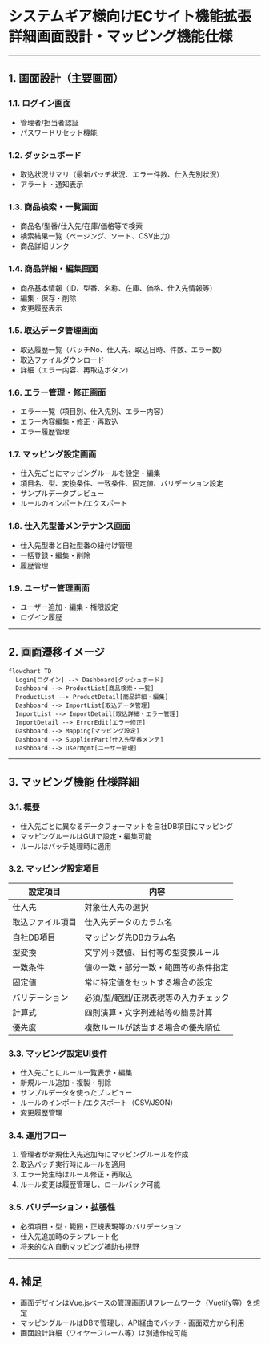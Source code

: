 # システムギア様向けECサイト機能拡張 詳細画面設計・マッピング機能仕様

---

## 1. 画面設計（主要画面）

### 1.1. ログイン画面
- 管理者/担当者認証
- パスワードリセット機能

### 1.2. ダッシュボード
- 取込状況サマリ（最新バッチ状況、エラー件数、仕入先別状況）
- アラート・通知表示

### 1.3. 商品検索・一覧画面
- 商品名/型番/仕入先/在庫/価格等で検索
- 検索結果一覧（ページング、ソート、CSV出力）
- 商品詳細リンク

### 1.4. 商品詳細・編集画面
- 商品基本情報（ID、型番、名称、在庫、価格、仕入先情報等）
- 編集・保存・削除
- 変更履歴表示

### 1.5. 取込データ管理画面
- 取込履歴一覧（バッチNo、仕入先、取込日時、件数、エラー数）
- 取込ファイルダウンロード
- 詳細（エラー内容、再取込ボタン）

### 1.6. エラー管理・修正画面
- エラー一覧（項目別、仕入先別、エラー内容）
- エラー内容編集・修正・再取込
- エラー履歴管理

### 1.7. マッピング設定画面
- 仕入先ごとにマッピングルールを設定・編集
- 項目名、型、変換条件、一致条件、固定値、バリデーション設定
- サンプルデータプレビュー
- ルールのインポート/エクスポート

### 1.8. 仕入先型番メンテナンス画面
- 仕入先型番と自社型番の紐付け管理
- 一括登録・編集・削除
- 履歴管理

### 1.9. ユーザー管理画面
- ユーザー追加・編集・権限設定
- ログイン履歴

---

## 2. 画面遷移イメージ
```mermaid
flowchart TD
  Login[ログイン] --> Dashboard[ダッシュボード]
  Dashboard --> ProductList[商品検索・一覧]
  ProductList --> ProductDetail[商品詳細・編集]
  Dashboard --> ImportList[取込データ管理]
  ImportList --> ImportDetail[取込詳細・エラー管理]
  ImportDetail --> ErrorEdit[エラー修正]
  Dashboard --> Mapping[マッピング設定]
  Dashboard --> SupplierPart[仕入先型番メンテ]
  Dashboard --> UserMgmt[ユーザー管理]
```

---

## 3. マッピング機能 仕様詳細

### 3.1. 概要
- 仕入先ごとに異なるデータフォーマットを自社DB項目にマッピング
- マッピングルールはGUIで設定・編集可能
- ルールはバッチ処理時に適用

### 3.2. マッピング設定項目
| 設定項目 | 内容 |
|----------|------|
| 仕入先 | 対象仕入先の選択 |
| 取込ファイル項目 | 仕入先データのカラム名 |
| 自社DB項目 | マッピング先DBカラム名 |
| 型変換 | 文字列→数値、日付等の型変換ルール |
| 一致条件 | 値の一致・部分一致・範囲等の条件指定 |
| 固定値 | 常に特定値をセットする場合の設定 |
| バリデーション | 必須/型/範囲/正規表現等の入力チェック |
| 計算式 | 四則演算・文字列連結等の簡易計算 |
| 優先度 | 複数ルールが該当する場合の優先順位 |

### 3.3. マッピング設定UI要件
- 仕入先ごとにルール一覧表示・編集
- 新規ルール追加・複製・削除
- サンプルデータを使ったプレビュー
- ルールのインポート/エクスポート（CSV/JSON）
- 変更履歴管理

### 3.4. 運用フロー
1. 管理者が新規仕入先追加時にマッピングルールを作成
2. 取込バッチ実行時にルールを適用
3. エラー発生時はルール修正・再取込
4. ルール変更は履歴管理し、ロールバック可能

### 3.5. バリデーション・拡張性
- 必須項目・型・範囲・正規表現等のバリデーション
- 仕入先追加時のテンプレート化
- 将来的なAI自動マッピング補助も視野

---

## 4. 補足
- 画面デザインはVue.jsベースの管理画面UIフレームワーク（Vuetify等）を想定
- マッピングルールはDBで管理し、API経由でバッチ・画面双方から利用
- 画面設計詳細（ワイヤーフレーム等）は別途作成可能 